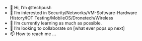 - 👋 Hi, I’m @techpush
- 👀 I’m interested in Security/Networks/VM-Software-Hardware History/IOT Testing/MobileOS/Dronetech/Wireless
- 🌱 I’m currently learning as much as possible.
- 💞️ I’m looking to collaborate on [what ever pops up next]
- 📫 How to reach me ...

<!---
techpush/techpush is a ✨ special ✨ repository because its `README.md` (this file) appears on your GitHub profile.
You can click the Preview link to take a look at your changes.
--->
